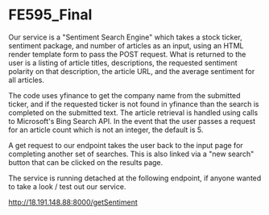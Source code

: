# FE595_Final

Our service is a "Sentiment Search Engine" which takes a stock ticker, sentiment package, and number of articles as an input, using an HTML render template form to pass the POST request. What is returned to the user is a listing of article titles, descriptions, the requested sentiment polarity on that description, the article URL, and the average sentiment for all articles.

The code uses yfinance to get the company name from the submitted ticker, and if the requested ticker is not found in yfinance than the search is completed on the submitted text. The article retrieval is handled using calls to Microsoft's Bing Search API. In the event that the user passes a request for an article count which is not an integer, the default is 5.

A get request to our endpoint takes the user back to the input page for completing another set of searches. This is also linked via a "new search" button that can be clicked on the results page.

The service is running detached at the following endpoint, if anyone wanted to take a look / test out our service.

http://18.191.148.88:8000/getSentiment
